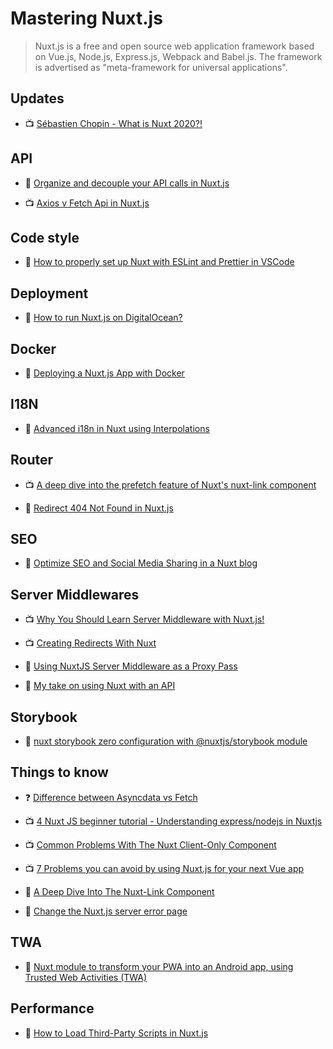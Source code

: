 # Mastering Nuxt.js

> Nuxt.js is a free and open source web application framework based on Vue.js, Node.js, Express.js, Webpack and Babel.js. The framework is advertised as "meta-framework for universal applications".

## Updates

- 📺 [Sébastien Chopin - What is Nuxt 2020?!](https://www.youtube.com/watch?v=9CkfX6LgNUU)

## API

- 📖 [Organize and decouple your API calls in Nuxt.js](https://blog.lichter.io/posts/organize-and-decouple-your-api-calls-in-nuxtjs/)

- 📺 [Axios v Fetch Api in Nuxt.js](https://www.youtube.com/watch?v=N9iSyc2tews)

## Code style

- 📖 [How to properly set up Nuxt with ESLint and Prettier in VSCode](https://medium.com/@gogl.alex/how-to-properly-set-up-eslint-with-prettier-for-vue-or-nuxt-in-vscode-e42532099a9c)

## Deployment

- 📖 [How to run Nuxt.js on DigitalOcean?](https://medium.com/codeartisan/how-to-run-nuxt-js-on-digitalocean-159fc558d2ab)

## Docker

- 📖 [Deploying a Nuxt.js App with Docker](https://jonathanmh.com/deploying-a-nuxt-js-app-with-docker/)

## I18N

- 📖 [Advanced i18n in Nuxt using Interpolations](https://vuedose.tips/advanced-i18n-in-nuxt-using-interpolations/)

## Router

- 📺 [A deep dive into the prefetch feature of Nuxt's nuxt-link component](https://www.youtube.com/watch?v=Or6RDRbXyVI)

- 📖 [Redirect 404 Not Found in Nuxt.js](https://vuedose.tips/tips/redirect-404-not-found-in-nuxt-js/)

## SEO

- 📖 [Optimize SEO and Social Media Sharing in a Nuxt blog](https://vuedose.tips/optimize-seo-and-social-media-sharing-in-a-nuxt-blog/)

## Server Middlewares

- 📺 [Why You Should Learn Server Middleware with Nuxt.js!](https://www.youtube.com/watch?v=j-3RwvWZoaU)

- 📺 [Creating Redirects With Nuxt](https://www.youtube.com/watch?v=6akY6UQMjF8)

- 📖 [Using NuxtJS Server Middleware as a Proxy Pass](https://mccallister.io/using-nuxtjs-server-middleware-as-a-proxy-pass)

- 📖 [My take on using Nuxt with an API](https://blog.lichter.io/posts/nuxt-with-an-api/)

## Storybook

- 📖 [nuxt storybook zero configuration with @nuxtjs/storybook module](https://dev.to/f3ltron/nuxt-storybook-zero-configuration-with-nuxtjs-storybook-module-8a2)

## Things to know

- ❓ [Difference between Asyncdata vs Fetch](https://stackoverflow.com/questions/49251437/difference-between-asyncdata-vs-fetch)

- 📺 [4 Nuxt JS beginner tutorial - Understanding express/nodejs in Nuxtjs](https://www.youtube.com/watch?v=INXFhl8rd6c)

- 📺 [Common Problems With The Nuxt Client-Only Component](https://www.youtube.com/watch?v=sGzaqUj7T9Y)

- 📺 [7 Problems you can avoid by using Nuxt.js for your next Vue app](https://www.youtube.com/watch?v=7ITypVi-qRY)

- 📖 [A Deep Dive Into The Nuxt-Link Component](https://deltener.com/blog/a-deep-dive-into-the-nuxt-link-component/)

- 📖 [Change the Nuxt.js server error page](https://blog.lichter.io/posts/nuxtjs-change-server-error-page/)

## TWA

- 📖 [Nuxt module to transform your PWA into an Android app, using Trusted Web Activities (TWA)](https://laptrinhx.com/nuxt-module-to-transform-your-pwa-into-an-android-app-using-trusted-web-activities-twa-3278016247/)

## Performance

- 📖 [How to Load Third-Party Scripts in Nuxt.js](https://vueschool.io/articles/vuejs-tutorials/how-to-load-third-party-scripts-in-nuxt-js/)
